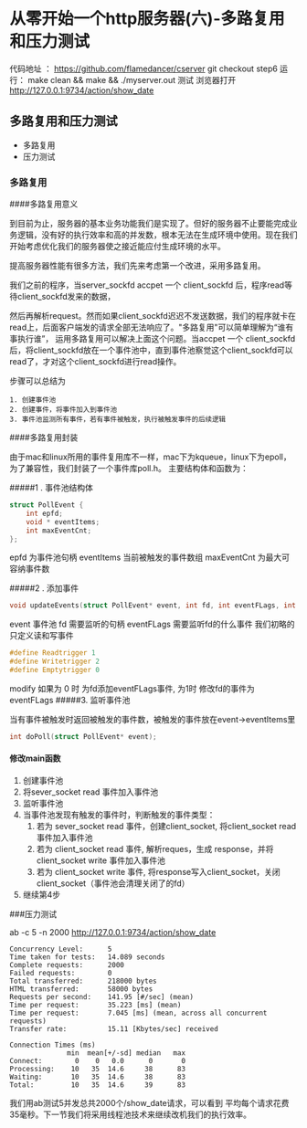 # 从零开始一个http服务器(六)-多路复用和压力测试

代码地址 ： https://github.com/flamedancer/cserver
git checkout step6
运行：
make clean && make && ./myserver.out
测试
浏览器打开 http://127.0.0.1:9734/action/show_date

## 多路复用和压力测试
* 多路复用
* 压力测试

### 多路复用

####多路复用意义

到目前为止，服务器的基本业务功能我们是实现了。但好的服务器不止要能完成业务逻辑，没有好的执行效率和高的并发数，根本无法在生成环境中使用。现在我们开始考虑优化我们的服务器使之接近能应付生成环境的水平。

提高服务器性能有很多方法，我们先来考虑第一个改进，采用多路复用。

我们之前的程序，当server_sockfd accpet 一个 client_sockfd 后，程序read等待client_sockfd发来的数据，

然后再解析request。然而如果client_sockfd迟迟不发送数据，我们的程序就卡在read上，后面客户端发的请求全部无法响应了。"多路复用"可以简单理解为“谁有事执行谁”， 运用多路复用可以解决上面这个问题。当accpet 一个 client_sockfd后，将client_sockfd放在一个事件池中，直到事件池察觉这个client_sockfd可以read了，才对这个client_sockfd进行read操作。

步骤可以总结为

   	1. 创建事件池
   	2. 创建事件，将事件加入到事件池
   	3. 事件池监测所有事件，若有事件被触发，执行被触发事件的后续逻辑



####多路复用封装

由于mac和linux所用的事件复用库不一样，mac下为kqueue，linux下为epoll，为了兼容性，我们封装了一个事件库poll.h。
主要结构体和函数为：

#####1 . 事件池结构体

```c
struct PollEvent {
    int epfd;
    void * eventItems;
    int maxEventCnt;
};
```
epfd 为事件池句柄
eventItems 当前被触发的事件数组
maxEventCnt 为最大可容纳事件数

#####2 . 添加事件
```c
void updateEvents(struct PollEvent* event, int fd, int eventFLags, int modify, void* udata);
```
event 事件池
fd 需要监听的句柄
eventFLags 需要监听fd的什么事件  我们初略的只定义读和写事件
```c
#define Readtrigger 1
#define Writetrigger 2
#define Emptytrigger 0
```
modify 如果为 0 时  为fd添加eventFLags事件, 为1时  修改fd的事件为eventFLags
#####3. 监听事件池

当有事件被触发时返回被触发的事件数，被触发的事件放在event->eventItems里
```c
int doPoll(struct PollEvent* event);
```

#### 修改main函数

1. 创建事件池
2. 将sever_socket  read 事件加入事件池
3. 监听事件池
4. 当事件池发现有触发的事件时，判断触发的事件类型：
   1. 若为 sever_socket  read  事件，创建client_socket, 将client_socket  read 事件加入事件池
   2. 若为 client_socket  read  事件,   解析reques，生成 response，并将client_socket  write 事件加入事件池
   3. 若为 client_socket  write  事件,  将response写入client_socket，关闭client_socket（事件池会清理关闭了的fd）
5. 继续第4步

###压力测试

 ab -c 5 -n 2000 http://127.0.0.1:9734/action/show_date

```
Concurrency Level:      5
Time taken for tests:   14.089 seconds
Complete requests:      2000
Failed requests:        0
Total transferred:      218000 bytes
HTML transferred:       58000 bytes
Requests per second:    141.95 [#/sec] (mean)
Time per request:       35.223 [ms] (mean)
Time per request:       7.045 [ms] (mean, across all concurrent requests)
Transfer rate:          15.11 [Kbytes/sec] received

Connection Times (ms)
              min  mean[+/-sd] median   max
Connect:        0    0   0.0      0       0
Processing:    10   35  14.6     38      83
Waiting:       10   35  14.6     38      83
Total:         10   35  14.6     39      83
```

我们用ab测试5并发总共2000个/show_date请求，可以看到 平均每个请求花费35毫秒。下一节我们将采用线程池技术来继续改机我们的执行效率。
